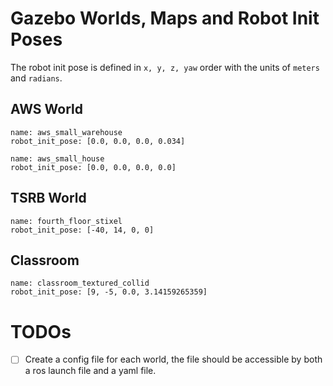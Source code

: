 # Gazebo Worlds, Maps and Robot Init Poses

The robot init pose is defined in `x, y, z, yaw` order with the units of `meters` and `radians`.

## AWS World
    
    name: aws_small_warehouse
    robot_init_pose: [0.0, 0.0, 0.0, 0.034]

    name: aws_small_house
    robot_init_pose: [0.0, 0.0, 0.0, 0.0]
    
## TSRB World
    
    name: fourth_floor_stixel
    robot_init_pose: [-40, 14, 0, 0]

## Classroom

    name: classroom_textured_collid
    robot_init_pose: [9, -5, 0.0, 3.14159265359]

# TODOs
- [ ] Create a config file for each world, the file should be accessible by both a ros launch file and a yaml file.